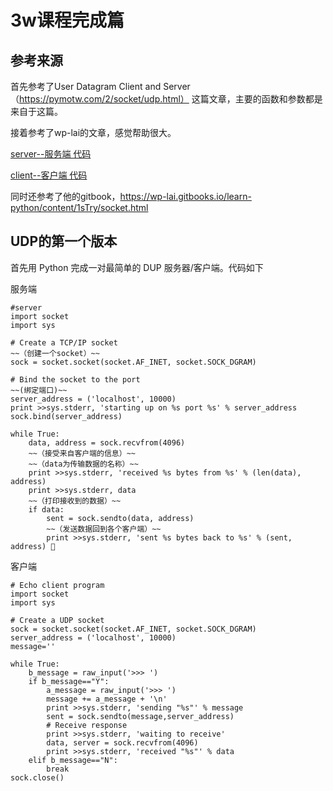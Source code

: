 # 3w课程完成篇


## 参考来源
首先参考了User Datagram Client and Server（https://pymotw.com/2/socket/udp.html）
这篇文章，主要的函数和参数都是来自于这篇。

接着参考了wp-lai的文章，感觉帮助很大。

[server--服务端 代码](https://github.com/wp-lai/OMOOC2py/blob/master/_src/om2py3w/3wex0/server/alanserver.py)

[client--客户端 代码](https://github.com/wp-lai/OMOOC2py/blob/master/_src/om2py3w/3wex0/client/alanclient.py)

同时还参考了他的gitbook，https://wp-lai.gitbooks.io/learn-python/content/1sTry/socket.html


## UDP的第一个版本

首先用 Python 完成一对最简单的 DUP 服务器/客户端。代码如下

服务端

    #server
    import socket
    import sys
    
    # Create a TCP/IP socket 
    ~~（创建一个socket）~~
    sock = socket.socket(socket.AF_INET, socket.SOCK_DGRAM)
    
    # Bind the socket to the port
    ~~(绑定端口)~~
    server_address = ('localhost', 10000)
    print >>sys.stderr, 'starting up on %s port %s' % server_address
    sock.bind(server_address)

    while True:
        data, address = sock.recvfrom(4096)
        ~~（接受来自客户端的信息）~~
        ~~（data为传输数据的名称）~~
        print >>sys.stderr, 'received %s bytes from %s' % (len(data), address)
        print >>sys.stderr, data
        ~~（打印接收到的数据）~~
        if data:
            sent = sock.sendto(data, address)
            ~~（发送数据回到各个客户端）~~
            print >>sys.stderr, 'sent %s bytes back to %s' % (sent, address) 


客户端

    # Echo client program
    import socket
    import sys

    # Create a UDP socket
    sock = socket.socket(socket.AF_INET, socket.SOCK_DGRAM)
    server_address = ('localhost', 10000)
    message=''

    while True:
        b_message = raw_input('>>> ')
        if b_message=="Y":
            a_message = raw_input('>>> ')
            message += a_message + '\n'
            print >>sys.stderr, 'sending "%s"' % message
            sent = sock.sendto(message,server_address)
            # Receive response
            print >>sys.stderr, 'waiting to receive'
            data, server = sock.recvfrom(4096)
            print >>sys.stderr, 'received "%s"' % data
        elif b_message=="N":
            break
    sock.close()


















